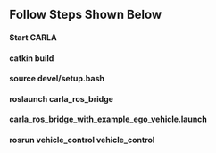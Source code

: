 ## Follow Steps Shown Below
#### Start CARLA
#### catkin build
#### source devel/setup.bash  
#### roslaunch carla_ros_bridge 
#### carla_ros_bridge_with_example_ego_vehicle.launch
#### rosrun vehicle_control vehicle_control